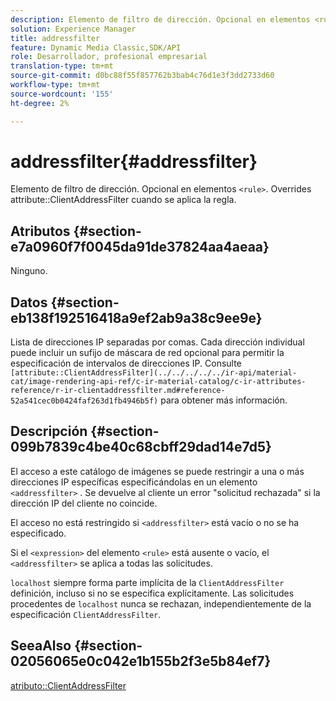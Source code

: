 ```yaml
---
description: Elemento de filtro de dirección. Opcional en elementos <rule> . Anula el atributo ClientAddressFilter cuando se aplica la regla.
solution: Experience Manager
title: addressfilter
feature: Dynamic Media Classic,SDK/API
role: Desarrollador, profesional empresarial
translation-type: tm+mt
source-git-commit: d0bc88f55f857762b3bab4c76d1e3f3dd2733d60
workflow-type: tm+mt
source-wordcount: '155'
ht-degree: 2%

---
```



# addressfilter{#addressfilter}

Elemento de filtro de dirección. Opcional en elementos `<rule>`. Overrides attribute::ClientAddressFilter cuando se aplica la regla.

## Atributos {#section-e7a0960f7f0045da91de37824aa4aeaa}

Ninguno.

## Datos {#section-eb138f192516418a9ef2ab9a38c9ee9e}

Lista de direcciones IP separadas por comas. Cada dirección individual puede incluir un sufijo de máscara de red opcional para permitir la especificación de intervalos de direcciones IP. Consulte ` [attribute::ClientAddressFilter](../../../../../ir-api/material-cat/image-rendering-api-ref/c-ir-material-catalog/c-ir-attributes-reference/r-ir-clientaddressfilter.md#reference-52a541cec0b0424faf263d1fb4946b5f)` para obtener más información.

## Descripción {#section-099b7839c4be40c68cbff29dad14e7d5}

El acceso a este catálogo de imágenes se puede restringir a una o más direcciones IP específicas especificándolas en un elemento `<addressfilter>` . Se devuelve al cliente un error &quot;solicitud rechazada&quot; si la dirección IP del cliente no coincide.

El acceso no está restringido si `<addressfilter>` está vacío o no se ha especificado.

Si el `<expression>` del elemento `<rule>` está ausente o vacío, el `<addressfilter>` se aplica a todas las solicitudes.

`localhost` siempre forma parte implícita de la  `ClientAddressFilter` definición, incluso si no se especifica explícitamente. Las solicitudes procedentes de `localhost` nunca se rechazan, independientemente de la especificación `ClientAddressFilter`.

## SeeaAlso {#section-02056065e0c042e1b155b2f3e5b84ef7}

[atributo::ClientAddressFilter](../../../../../ir-api/material-cat/image-rendering-api-ref/c-ir-material-catalog/c-ir-attributes-reference/r-ir-clientaddressfilter.md#reference-52a541cec0b0424faf263d1fb4946b5f)
